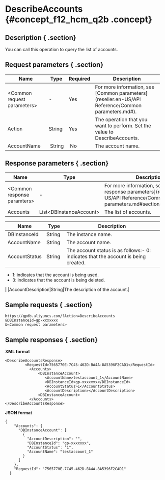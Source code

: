 # DescribeAccounts {#concept_f12_hcm_q2b .concept}

## Description { .section}

You can call this operation to query the list of accounts.

## Request parameters { .section}

|Name|Type|Required| Description|
|----|----|--------|------------|
|<Common request parameters\>|-|Yes|For more information, see [Common parameters](reseller.en-US/API Reference/Common parameters.md#).|
|Action|String|Yes|The operation that you want to perform. Set the value to DescribeAccounts.|
|AccountName| String| No|The account name.|

## Response parameters { .section}

|Name |Type|Description|
|-----|----|-----------|
|<Common response paramters\>|-|For more information, see [Common response parameters](reseller.en-US/API Reference/Common parameters.md#section_apd_1rv_3bb).|
|Accounts|List<DBInstanceAccount\>|The list of accounts.|

|Name|Type|Description|
|----|----|-----------|
|DBInstanceId|String |The instance name.|
|AccountName|String|The account name.|
|AccountStatus|String |The account status is as follows:-   0: indicates that the account is being created.
-   1: indicates that the account is being used.
-   3: indicates that the account is being deleted.

|
|AccountDescription|String|The description of the account.|

## Sample requests { .section}

```
https://gpdb.aliyuncs.com/?Action=DescribeAccounts
&DBInstanceId=gp-xxxxxxx
&<Common request parameters>
```

## Sample responses { .section}

**XML format**

```
<DescribeAccountsResponse>
         <RequestId>7565770E-7C45-462D-BA4A-8A5396F2CAD1</RequestId>
           <Accounts>
               <DBInstanceAccount>
                  <AccountName>testaccount_1</AccountName>
                  <DBInstanceId>gp-xxxxxxx</DBInstanceId>
                  <AccountStatus>1</AccountStatus>
                  <AccountDescription></AccountDescription>
               <DBInstanceAccount>
           </Accounts>
</DescribeAccountsResponse>
```

**JSON format**

```
{
    "Accounts": {
      "DBInstanceAccount": [
        {
          "AccountDescription": "", 
          "DBInstanceId": "gp-xxxxxxx", 
          "AccountStatus": "1", 
          "AccountName": "testaccount_1"
        }
      ]
    }, 
    "RequestId": "7565770E-7C45-462D-BA4A-8A5396F2CAD1"
  }
```


